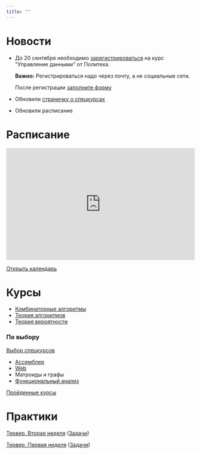 ```yaml
---
title: ""
---
```

# Новости

* До 20 сентября необходимо [зарегистрироваться](https://openedu.ru/course/spbstu/DATAM/) на курс "Управление данными" от Политеха.

  **Важно:** Регистрироваться надо через почту, а не социальные сети.

  После регистрации [заполните форму](https://goo.gl/forms/kCT9fTuUu2MiD8xz2)

* Обновили [страничку о спецкурсах](courses/spec/)

* Обновили расписание


# Расписание

<iframe src="https://calendar.google.com/calendar/embed?showTitle=0&amp;showNav=0&amp;showDate=0&amp;showPrint=0&amp;showTabs=0&amp;showCalendars=0&amp;showTz=0&amp;mode=AGENDA&amp;height=300&amp;wkst=2&amp;bgcolor=%23ffffff&amp;src=cijps4dd37nh36sd4pctbt5m9k%40group.calendar.google.com&amp;color=%235A6986&amp;ctz=Asia%2FYekaterinburg" style="border-width:0" width="100%" height="300" frameborder="0" scrolling="no"></iframe>

[Открыть календарь](calendar)

# Курсы

- [Комбинаторные алгоритмы](courses/combalg/)
- [Теория алгоритмов](courses/alg)
- [Теория вероятности](courses/terver)

### По выбору

[Выбор спецкурсов](courses/spec)

- [Ассемблер](assembler)
- [Web](web)
- Матроиды и графы
- [Функциональный анализ](courses/funcan)

[Пройденные курсы](courses/)

# Практики

[Тервер. Вторая неделя](courses/terver/practice/2_solved) ([Задачи](courses/terver/practice/2))

[Тервер. Первая неделя](courses/terver/practice/1_solved) ([Задачи](courses/terver/practice/1))